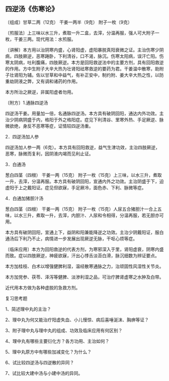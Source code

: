## 四逆汤《伤寒论》

〔组成〕甘草二两（12克） 干姜一两半（9克） 附子一枚（9克）

〔煎服法〕上三味以水三升，煮取一升二盒，去滓，分温再服，强人可大附子一枚，干姜三两。现代用法：水煎服。

〔讲解〕本方用以治阴寒内盛，心肾阳虚，虚阳暴脱真阳衰微之证。主治伤寒少阴病，四肢厥逆，恶寒踡卧，下利清谷，口不渴，脉沉。伤寒太阳病，误汗亡阳。伤寒太阴病，吐利腹痛，四肢厥逆。本方是回阳救逆法中的主要方剂，具有回阳救逆的作用。方中生附子大辛大热为壮肾阳祛寒救逆的要药为君。干姜温中散寒，助附子壮肾阳为辅。佐以甘草和中益气，有补正安中，制约附、姜大辛大热之性，以防重劫阴液之弊，又有调和诸药的作用。

本方所治之厥逆，非属阳虚者勿用。

〔附方〕1.通脉四逆汤

四逆汤干姜。用量加一倍，名通脉四逆汤。本方具有破阴回阳，通达内外功效。主治少阴病阴盛于内，格阳于外之格阳症。症见下利清谷、里寒外热、手足厥逆、脉微欲绝，身反不恶寒等症，证情较四逆汤重。

2．四逆汤加人参

四逆汤加人参一两（6克）。本方具有回阳救逆，益气生津功效，主治四肢厥逆，恶寒，脉微而复利，因阴液内竭而见利止证。

3．白通汤

葱白四茎（四根） 干姜一两（15克） 附子一枚（15克）上三味，以水三升，煮取一升，去滓，分温再服。本方具有破阴回阳，宣通内外之功效。主治阴盛于下，迫虚阳于上之戴阳证。症见但欲寐，手足厥冷，面色赤、下利、脉微等症。

4．白通加猪胆汁汤

葱白四茎（四根） 干姜一两（15克） 附子一枚（15克）人尿五合猪胆汁一合上五味，以水三升，煮取一升，去滓，内胆汁、人尿和令相得，分温再服，若无胆亦可用。

本方具有破阴回阳，宣通上下，益阴和阳兼能降逆之功效。主治少阴戴阳证，服白通汤后下利乃不止，病情进一步发展出现厥逆无脉，干呕心烦等症。

〔临床应用〕本方为回阳救逆的代表方剂，为寒邪深入于里，肾阳虚衰，阴寒内盛而致。症以四肢厥逆，神疲欲寐，汗出心悸舌淡苔白滑，脉沉细数为辨证要点。

本方加桂枝、白术以增强健脾利湿，温经散寒通脉之力，治顽固性风湿性关节炎。

本方加党参、茯苓、泽泻等健脾、淡渗利湿之品，可治疗脾肾虚寒之水肿及白带。

近代用本方做为各种虚脱的急救方剂。

复习思考题

1、简述理中丸的主治？

2、理中丸为何又能治疗阳虚失血、小儿慢惊、病后喜唾涎沫、胸痹等证？

3、附子理中丸与理中丸的组成、功效及临床应用有何区别？

4、理中丸有哪些主要衍化方？各方功用、主治如何？

5、理中丸原方中有哪些加减变化？为什么？

6、试比较四逆汤与四逆散的异同？

7、试比较大建中汤与小建中汤的异同。
